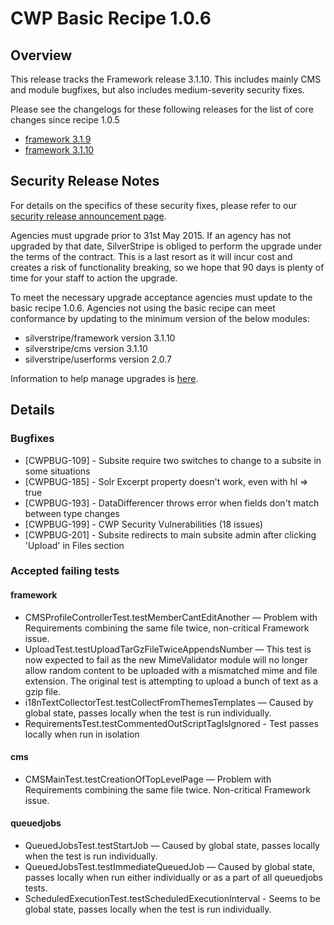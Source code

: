 # CWP Basic Recipe 1.0.6

## Overview

This release tracks the Framework release 3.1.10. This includes mainly CMS and module bugfixes, but
also includes medium-severity security fixes.

Please see the changelogs for these following releases for the list of core changes since recipe 1.0.5

 * [framework 3.1.9](http://doc.silverstripe.org/en/changelogs/3.1.9/)
 * [framework 3.1.10](http://doc.silverstripe.org/en/changelogs/3.1.10/)

## Security Release Notes

For details on the specifics of these security fixes, please refer to our
[security release announcement page](http://www.silverstripe.org/software/download/security-releases/).

Agencies must upgrade prior to 31st May 2015. If an agency has not upgraded by that date, SilverStripe
is obliged to perform the upgrade under the terms of the contract. This is a last resort as it will
incur cost and creates a risk of functionality breaking, so we hope that 90 days is plenty of time
for your staff to action the upgrade.

To meet the necessary upgrade acceptance agencies must update to the basic recipe 1.0.6. Agencies
not using the basic recipe can meet conformance by updating to the minimum version of the below modules:

 * silverstripe/framework version 3.1.10
 * silverstripe/cms version 3.1.10
 * silverstripe/userforms version 2.0.7

Information to help manage upgrades is [here](https://www.cwp.govt.nz/working-with-cwp/procedures/release-management/).

## Details

### Bugfixes

 * [CWPBUG-109] - Subsite require two switches to change to a subsite in some situations
 * [CWPBUG-185] - Solr Excerpt property doesn't work, even with hl => true
 * [CWPBUG-193] - DataDifferencer throws error when fields don't match between type changes
 * [CWPBUG-199] - CWP Security Vulnerabilities (18 issues)
 * [CWPBUG-201] - Subsite redirects to main subsite admin after clicking 'Upload' in Files section

### Accepted failing tests

#### framework

* CMSProfileControllerTest.testMemberCantEditAnother — Problem with Requirements combining the same file twice,
  non-critical Framework issue.
* UploadTest.testUploadTarGzFileTwiceAppendsNumber — This test is now expected to fail as the new MimeValidator
  module will no longer allow random content to be uploaded with a mismatched mime and file extension.
  The original test is attempting to upload a bunch of text as a gzip file.
* i18nTextCollectorTest.testCollectFromThemesTemplates — Caused by global state, passes locally when the test is
  run individually.
* RequirementsTest.testCommentedOutScriptTagIsIgnored - Test passes locally when run in isolation

#### cms

* CMSMainTest.testCreationOfTopLevelPage — Problem with Requirements combining the same file twice. Non-critical
  Framework issue.

#### queuedjobs

* QueuedJobsTest.testStartJob — Caused by global state, passes locally when the test is run individually.
* QueuedJobsTest.testImmediateQueuedJob — Caused by global state, passes locally when run either individually or as
  a part of all queuedjobs tests.
* ScheduledExecutionTest.testScheduledExecutionInterval - Seems to be global state, passes locally when the test is
  run individually.
